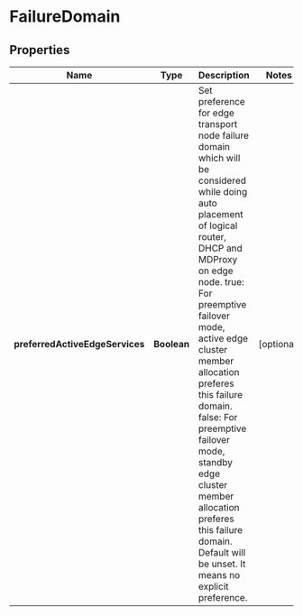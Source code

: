 # FailureDomain

## Properties
Name | Type | Description | Notes
------------ | ------------- | ------------- | -------------
**preferredActiveEdgeServices** | **Boolean** | Set preference for edge transport node failure domain which will be considered while doing auto placement of logical router, DHCP and MDProxy on edge node. true: For preemptive failover mode, active edge cluster member       allocation preferes this failure domain. false: For preemptive failover mode, standby edge cluster member       allocation preferes this failure domain. Default will be unset. It means no explicit preference.  |  [optional]
